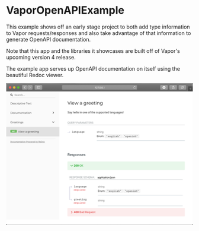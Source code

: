 # VaporOpenAPIExample

This example shows off an early stage project to both add type information to Vapor requests/responses and also take advantage of that information to generate OpenAPI documentation.

Note that this app and the libraries it showcases are built off of Vapor's upcoming version 4 release.

The example app serves up OpenAPI documentation on itself using the beautiful Redoc viewer.

![Documentation served by example app](./Screen%20Shot%202019-12-28%20at%207.18.48%20PM.png)
